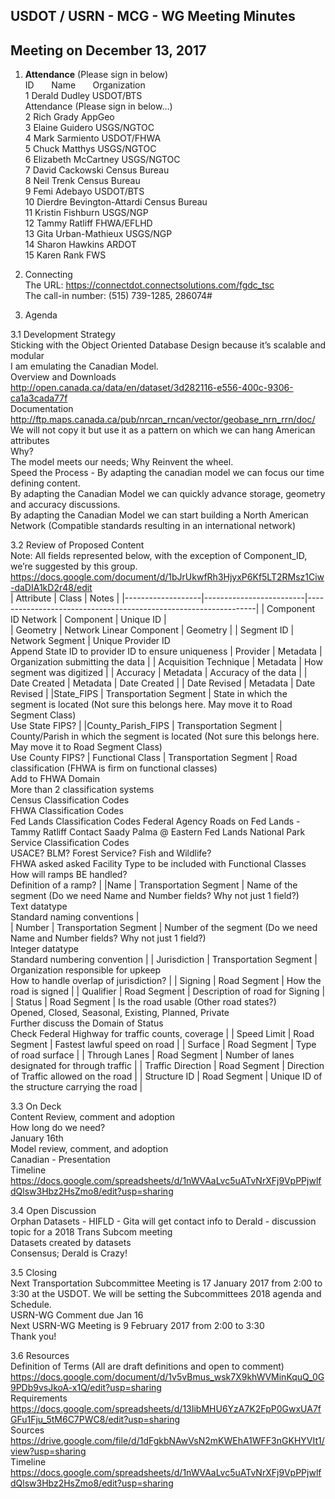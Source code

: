 ## USDOT / USRN - MCG - WG Meeting Minutes      
## Meeting on December 13, 2017  

1. **Attendance** (Please sign in below)    
ID &nbsp; &nbsp; &nbsp; Name &nbsp; &nbsp; &nbsp; Organization          
1  Derald Dudley   USDOT/BTS  
Attendance (Please sign in below…)  
2  Rich Grady   AppGeo  
3  Elaine Guidero   USGS/NGTOC     
4  Mark Sarmiento   USDOT/FHWA  
5  Chuck Matthys   USGS/NGTOC  
6  Elizabeth McCartney   USGS/NGTOC  
7  David Cackowski   Census Bureau  
8  Neil Trenk   Census Bureau  
9  Femi Adebayo   USDOT/BTS  
10  Dierdre Bevington-Attardi   Census Bureau  
11  Kristin Fishburn   USGS/NGP  
12  Tammy Ratliff   FHWA/EFLHD  
13  Gita Urban-Mathieux   USGS/NGP  
14  Sharon Hawkins   ARDOT  
15  Karen Rank   FWS  

2. Connecting  
The URL: https://connectdot.connectsolutions.com/fgdc_tsc  
The call-in number: (515) 739-1285, 286074#  

3. Agenda  

3.1 Development Strategy  
Sticking with the Object Oriented Database Design because it’s scalable and modular  
I am emulating the Canadian Model.  
Overview and Downloads  
http://open.canada.ca/data/en/dataset/3d282116-e556-400c-9306-ca1a3cada77f  
Documentation  
http://ftp.maps.canada.ca/pub/nrcan_rncan/vector/geobase_nrn_rrn/doc/  
We will not copy it but use it as a pattern on which we can hang American attributes  
Why?  
The model meets our needs; Why Reinvent the wheel.   
Speed the Process - By adapting the canadian model we can focus our time defining content.  
By adapting the Canadian Model we can quickly advance storage, geometry and accuracy discussions.  
By adapting the Canadian Model we can start building a North American Network (Compatible standards resulting in an international network)  

3.2 Review of Proposed Content   
Note:  All fields represented below, with the exception of Component_ID, we’re suggested by this group.  
https://docs.google.com/document/d/1bJrUkwfRh3HjyxP6Kf5LT2RMsz1Ciw-daDIA1kD2r48/edit  
| Attribute  | Class  | Notes | 
|-------------------|-------------------------|-----------------------------------------------------------------|
| Component ID Network | Component | Unique ID |  
| Geometry  | Network Linear Component | Geometry | 
| Segment ID | Network Segment | Unique Provider ID <br />  Append State ID to provider ID to ensure uniqueness 
| Provider | Metadata | Organization submitting the data | 
| Acquisition Technique | Metadata | How segment was digitized |
| Accuracy | Metadata | Accuracy of the data | 
| Date Created | Metadata | Date Created | 
| Date Revised | Metadata | Date Revised |
|State_FIPS | Transportation Segment | State in which the segment is located (Not sure this belongs here.  May move it to Road Segment Class) <br /> Use State FIPS? |
|County_Parish_FIPS | Transportation Segment | County/Parish in which the segment is located (Not sure this belongs here.  May move it to Road Segment Class) <br />  Use County FIPS? | 
Functional Class | Transportation Segment | Road classification (FHWA is firm on functional classes) <br />  Add to FHWA Domain <br />  More than 2 classification systems <br /> Census Classification Codes <br />  FHWA Classification Codes <br />  Fed Lands Classification Codes  Federal Agency Roads on Fed Lands - Tammy Ratliff  Contact Saady Palma @ Eastern Fed Lands  National Park Service Classification Codes <br />  USACE? BLM? Forest Service? Fish and Wildlife? <br />  FHWA asked asked Facility Type to be included with Functional Classes <br />  How will ramps BE handled? <br />  Definition of a ramp? |
|Name | Transportation Segment | Name of the segment (Do we need Name and Number fields? Why not just 1 field?) <br />  Text datatype  <br /> Standard naming conventions |   
| Number | Transportation Segment | Number of the segment (Do we need Name and Number fields? Why not just 1 field?)  <br /> Integer datatype <br /> Standard numbering convention | 
| Jurisdiction | Transportation Segment | Organization responsible for upkeep <br />  How to handle overlap of jurisdiction? |
| Signing | Road Segment | How the road is signed | 
| Qualifier | Road Segment | Description of road for Signing |   
| Status | Road Segment | Is the road usable (Other road states?) <br />  Opened, Closed, Seasonal, Existing, Planned, Private <br />  Further discuss the Domain of Status <br />  Check Federal Highway for traffic counts, coverage |
| Speed Limit | Road Segment | Fastest lawful speed on road | 
| Surface | Road Segment | Type of road surface | 
| Through Lanes | Road Segment | Number of lanes designated for through traffic | 
| Traffic Direction | Road Segment | Direction of Traffic allowed on the road | 
| Structure ID | Road Segment | Unique ID of the structure carrying the road | 

3.3 On Deck  
Content Review, comment and adoption  
How long do we need?  
January 16th  
Model review, comment, and adoption  
Canadian - Presentation  
Timeline  
https://docs.google.com/spreadsheets/d/1nWVAaLvc5uATvNrXFj9VpPPjwlfdQlsw3Hbz2HsZmo8/edit?usp=sharing  

3.4 Open Discussion  
Orphan Datasets - HIFLD - Gita will get contact info to Derald - discussion topic for a 2018 Trans Subcom meeting  
Datasets created by datasets  
Consensus; Derald is Crazy!  
 
3.5 Closing  
Next Transportation Subcommittee Meeting is 17 January 2017 from 2:00 to 3:30 at the USDOT.  We will be setting the Subcommittees 2018 agenda and Schedule.  
USRN-WG Comment due Jan 16  
Next USRN-WG Meeting is 9 February 2017 from 2:00 to 3:30  
Thank you!  

3.6 Resources  
Definition of Terms (All are draft definitions and open to comment)  
https://docs.google.com/document/d/1v5vBmus_wsk7X9khWVMinKquQ_0G9PDb9vsJkoA-x1Q/edit?usp=sharing  
Requirements  
https://docs.google.com/spreadsheets/d/13IibMHU6YzA7K2FpP0GwxUA7fGFu1Fju_5tM6C7PWC8/edit?usp=sharing  
Sources   
https://drive.google.com/file/d/1dFgkbNAwVsN2mKWEhA1WFF3nGKHYVIt1/view?usp=sharing  
Timeline  
https://docs.google.com/spreadsheets/d/1nWVAaLvc5uATvNrXFj9VpPPjwlfdQlsw3Hbz2HsZmo8/edit?usp=sharing  
 
